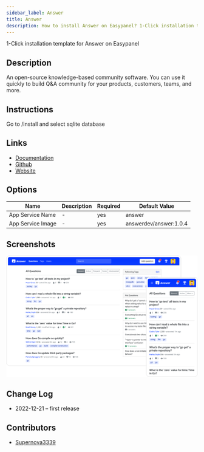 ```yaml
---
sidebar_label: Answer
title: Answer
description: How to install Answer on Easypanel? 1-Click installation template for Answer on Easypanel
---
```


<!-- generated -->

1-Click installation template for Answer on Easypanel

## Description

An open-source knowledge-based community software. You can use it quickly to build Q&A community for your products, customers, teams, and more.

## Instructions

Go to /install and select sqlite database

## Links

- [Documentation](https://answer.dev/docs)
- [Github](https://github.com/answerdev/answer)
- [Website](https://answer.dev/)

## Options

Name | Description | Required | Default Value
-|-|-|-
App Service Name | - | yes | answer
App Service Image | - | yes | answerdev/answer:1.0.4

## Screenshots

![Answer Screenshot](./assets/screenshot.png)

## Change Log

- 2022-12-21 – first release

## Contributors

- [Supernova3339](https://github.com/Supernova3339)
